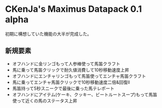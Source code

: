 # CKenJa's Maximus Datapack 0.1 alpha
初期に構想していた機能の大半が完成した。
## 新規要素
- オフハンドに金リンゴもって人参棒使って馬笛クラフト
- 馬に乗って馬笛クリックで耐久値消費して10秒移動速度上昇
- オフハンドにエンチャリンゴもって馬笛使ってエンチャ馬笛クラフト
- 馬に乗ってエンチャ馬笛クリックで10秒移動速度二倍&回復Ⅱ
- 馬笛持って5秒スニークで最後に乗った馬テレポート
- オフハンドにアイテム(ケーキ、クッキー、ビートルートスープ)もって馬笛使って近くの馬のステータス上昇

